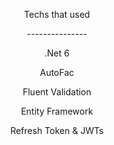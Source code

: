 <p align="center">Techs that used<p/>
<p align="center">---------------<p/>
<p align="center" font-weight="bold">.Net 6<p/>
<p align="center" font-weight="bold">AutoFac<p/>
<p align="center" font-weight="bold">Fluent Validation<p/>
<p align="center" font-weight="bold">Entity Framework<p/>
<p align="center" font-weight="bold">Refresh Token & JWTs<p/>

